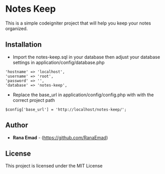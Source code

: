 # Notes Keep
This is a simple codeigniter project that will help you keep your notes organized.

## Installation
* Import the notes-keep.sql in your database then adjust your database settings in application/config/database.php
```
'hostname' => 'localhost',
'username' => 'root',
'password' => '',
'database' => 'notes-keep',
```
* Replace the base_url in application/config/config.php with with the correct project path
```
$config['base_url'] = 'http://localhost/notes-keep/';
```

## Author

* **Rana Emad**  - (https://github.com/RanaEmad)

## License

This project is licensed under the MIT License
